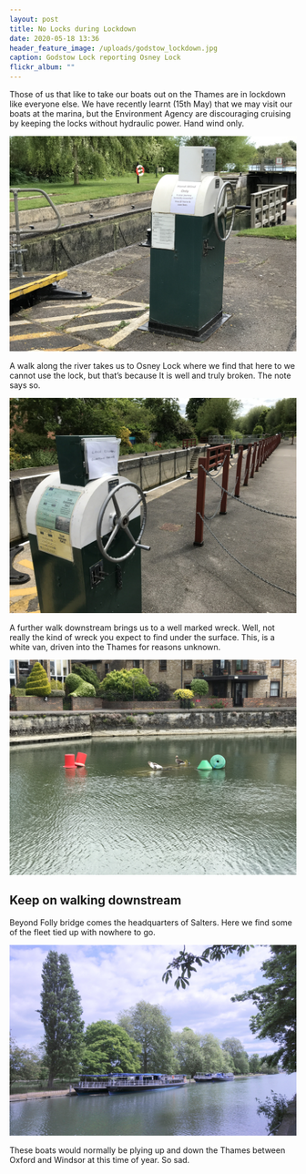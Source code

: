 ```yaml
---
layout: post
title: No Locks during Lockdown
date: 2020-05-18 13:36
header_feature_image: /uploads/godstow_lockdown.jpg
caption: Godstow Lock reporting Osney Lock
flickr_album: ""
---
```

Those of us that like to take our boats out on the Thames are in lockdown like everyone else. We have recently learnt (15th May) that we may visit our boats at the marina, but the Environment Agency are discouraging cruising by keeping the locks without hydraulic power. Hand wind only.


![Godstow lock with an announcement that we should not travel unless we really need.](/uploads/img_0977.jpg "Godstow lock with an announcement that we should not travel unless we really need.")

A walk along the river takes us to Osney Lock where we find that here to we cannot use the lock, but that’s because It is well and truly broken. The note says so.

![Osney Lockdown](/uploads/f25b7424-6550-46cb-b968-c02759e24319.jpeg "Osney Lockdown")

A further walk downstream brings us to a well marked wreck. Well, not really the kind of wreck you expect to find under the surface. This, is a white van, driven into the Thames for reasons unknown.

![Van buoyed upstream of Folly Bridge near to Friars Wharf](/uploads/img_0983.jpg "Van buoyed upstream of Folly Bridge near to Friars Wharf")

## Keep on walking downstream

Beyond Folly bridge comes the headquarters of Salters. Here we find some of the fleet tied up with nowhere to go.

![Some Salters boats tied up at Christ Church meadow.](/uploads/dsc_6533.jpg "Some Salters boats tied up at Christ Church meadow.")

These boats would normally be plying up and down the Thames between Oxford and Windsor at this time of year. So sad.
